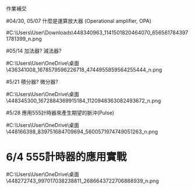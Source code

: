 作業補交 


#04/30, 05/07 什麼是運算放大器 (Operational amplifier, OPA)


#C:\Users\User\Downloads\448340963_1141501820464070_6565617843971781399_n.png


#05/14  加法器? 減法器?


#C:\Users\User\OneDrive\桌面\436341008_1678579596226718_4744955859564255444_n.png



#5/21   積分器? 微分器? 


#C:\Users\User\OneDrive\桌面\448345300_1672884369915184_1120948363082493672_n.png



#5/28  應用555計時器來產生期望的脈沖(Pulse)



#C:\Users\User\OneDrive\桌面\448166398_839751684709694_5600571974749051263_n.png



# 6/4    555計時器的應用實戰




#C:\Users\User\OneDrive\桌面\448272743_997017038238811_2686643722706888939_n.png

